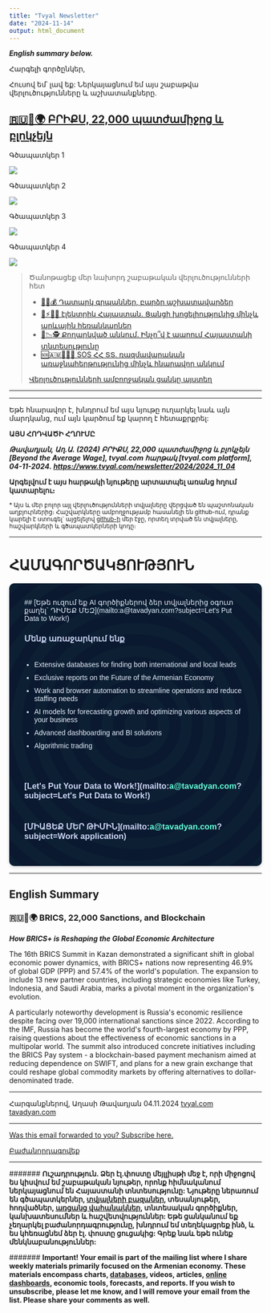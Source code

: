 ```yaml
---
title: "Tvyal Newsletter"
date: "2024-11-14"
output: html_document
---
```



***English summary below.***

Հարգելի գործընկեր,

Հուսով եմ՝ լավ եք:
Ներկայացնում եմ այս շաբաթվա վերլուծությունները և աշխատանքները.

## [🇷🇺🔗🌍 ԲՐԻՔՍ, 22,000 պատժամիջոց և բլոկչեյն](https://www.tvyal.com/newsletter/2024/2024_11_04)


Գծապատկեր 1

![](https://raw.githubusercontent.com/tavad/tvyal_newsletter/refs/heads/main/2024/2024_11_04_population/plots/plot_fertility_change.png)



Գծապատկեր 2

![](https://raw.githubusercontent.com/tavad/tvyal_newsletter/refs/heads/main/2024/2024_11_04_population/plots/plot_fertility_factor.png)


Գծապատկեր 3

![](https://raw.githubusercontent.com/tavad/tvyal_newsletter/refs/heads/main/2024/2024_11_04_population/plots/plot_arm_population_forecast.png)



Գծապատկեր 4

![](https://raw.githubusercontent.com/tavad/tvyal_newsletter/refs/heads/main/2024/2024_11_04_population/plots/plot_sex_ratio.png)



>
> Ծանոթացեք մեր նախորդ շաբաթական վերլուծությունների հետ
>
>* [👛💨💰 Դատարկ գրպաններ, բարձր աշխատավարձեր](https://www.tvyal.com/newsletter/2024/2024_08_12)
>* [🔌⚡🇦🇲 էլեկտրիկ Հայաստան․ Ցանցի խոցելիությունից մինչև արևային հեռանկարներ](https://www.tvyal.com/newsletter/2024/2024_09_09)
>* [🚨📉🕵 Քողարկված անկում․ Ինչո՞վ է ապրում Հայաստանի տնտեսությունը](https://www.tvyal.com/newsletter/2024/2024_09_30)
>* [🆘🇦🇲🧑🏼‍💻 SOS ՀՀ ՏՏ․ ռազմավարական առաջնահերթությունից մինչև հնարավոր անկում](https://www.tvyal.com/newsletter/2024/2024_08_19)
>
> [Վերլուծությունների ամբողջական ցանկը այստեղ](https://www.tvyal.com/newsletter)




-----

-----

Եթե հնարավոր է, խնդրում եմ այս նյութը ուղարկել նաև այն մարդկանց, ում այն կարծում եք կարող է հետաքրքրել:

**ԱՅՍ ՀՈԴՎԱԾԻ ՀՂՈՒՄԸ**

***Թավադյան, Աղ․Ա․ (2024) ԲՐԻՔՍ, 22,000 պատժամիջոց և բլոկչեյն [Beyond the Average Wage], tvyal.com հարթակ [tvyal.com platform], 04-11-2024․ https://www.tvyal.com/newsletter/2024/2024_11_04***

**Արգելվում է այս հարթակի նյութերը արտատպել առանց հղում կատարելու։**

<small>\* Այս և մեր բոլոր այլ վերլուծությունների տվյալները վերցված են պաշտոնական աղբյուրներից։ Հաշվարկները ամբողջությամբ հասանելի են github-ում, դրանք կարելի է ստուգել` այցելելով [github-ի](https://github.com/tavad/tvyal_newsletter/blob/main/2024/) մեր էջը, որտեղ տրված են տվյալները, հաշվարկների և գծապատկերների կոդը։

</small>


-----

# ՀԱՄԱԳՈՐԾԱԿՑՈՒԹՅՈՒՆ

<style>
.ai-services-banner-tvyal {
background-color: #0a192f;
color: #e6f1ff;
padding: 30px;
font-family: Arial, sans-serif;
border-radius: 10px;
box-shadow: 0 4px 6px rgba(0, 0, 0, 0.1);
position: relative;
overflow: hidden;
min-height: 400px;
display: flex;
flex-direction: column;
justify-content: center;
}
.ai-services-banner-tvyal::before {
content: '';
position: absolute;
top: -25%;
left: -25%;
right: -25%;
bottom: -25%;
background: repeating-radial-gradient(
circle at 50% 50%,
rgba(100, 255, 218, 0.1),
rgba(100, 255, 218, 0.1) 15px,
transparent 15px,
transparent 30px
);
animation: gaussianWaveTvyal 10s infinite alternate;
opacity: 0.3;
z-index: 0;
}
@keyframes gaussianWaveTvyal {
0% {
transform: scale(1.5) rotate(0deg);
opacity: 0.2;
}
50% {
transform: scale(2.25) rotate(180deg);
opacity: 0.5;
}
100% {
transform: scale(1.5) rotate(360deg);
opacity: 0.2;
}
}
.ai-services-banner-tvyal > * {
position: relative;
z-index: 1;
}
.ai-services-banner-tvyal h2,
.ai-services-banner-tvyal h3 {
margin-bottom: 20px;
color: #ccd6f6;
}
.ai-services-banner-tvyal ul {
margin-bottom: 30px;
padding-left: 20px;
}
.ai-services-banner-tvyal li {
margin-bottom: 10px;
}
.ai-services-banner-tvyal a {
color: #64ffda;
text-decoration: none;
transition: color 0.3s ease;
}
.ai-services-banner-tvyal a:hover {
color: #ffd700;
text-decoration: underline;
}
</style>

<div class="ai-services-banner-tvyal">
## [Եթե ուզում եք  AI գործիքներով ձեր տվյալներից օգուտ քաղել` ԴԻՄԵՔ ՄԵԶ](mailto:a@tavadyan.com?subject=Let's Put Data to Work!)

### Մենք առաջարկում ենք

- Extensive databases for finding both international and local leads
- Exclusive reports on the Future of the Armenian Economy
- Work and browser automation to streamline operations and reduce staffing needs
- AI models for forecasting growth and optimizing various aspects of your business
- Advanced dashboarding and BI solutions
- Algorithmic trading

### [Let's Put Your Data to Work!](mailto:a@tavadyan.com?subject=Let's Put Data to Work!)

### [ՄԻԱՑԵՔ ՄԵՐ ԹԻՄԻՆ](mailto:a@tavadyan.com?subject=Work application)
</div>


---


## English Summary

### 🇷🇺🔗🌍 BRICS, 22,000 Sanctions, and Blockchain

***How BRICS+ is Reshaping the Global Economic Architecture***

The 16th BRICS Summit in Kazan demonstrated a significant shift in global economic power dynamics, with BRICS+ nations now representing 46.9% of global GDP (PPP) and 57.4% of the world's population. The expansion to include 13 new partner countries, including strategic economies like Turkey, Indonesia, and Saudi Arabia, marks a pivotal moment in the organization's evolution.

A particularly noteworthy development is Russia's economic resilience despite facing over 19,000 international sanctions since 2022. According to the IMF, Russia has become the world's fourth-largest economy by PPP, raising questions about the effectiveness of economic sanctions in a multipolar world. The summit also introduced concrete initiatives including the BRICS Pay system - a blockchain-based payment mechanism aimed at reducing dependence on SWIFT, and plans for a new grain exchange that could reshape global commodity markets by offering alternatives to dollar-denominated trade.

---


Հարգանքներով,
Աղասի Թավադյան
04.11.2024
[tvyal.com](https://www.tvyal.com/)
[tavadyan.com](https://www.tavadyan.com/)

---

[Was this email forwarded to you? Subscribe here.](https://www.tvyal.com/subscribe)

[Բաժանորդագրվեք](https://www.tvyal.com/subscribe)


---



####### **Ուշադրություն. Ձեր էլ.փոստը մեյլլիսթի մեջ է, որի միջոցով ես կիսվում եմ շաբաթական նյութեր, որոնք հիմնականում ներկայացնում են Հայաստանի տնտեսությունը: Նյութերը ներառում են գծապատկերներ, [տվյալների բազաներ](https://github.com/tavad/tvyal_newsletter), տեսանյութեր, հոդվածներ, [առցանց վահանակներ](https://www.tvyal.com/projects), տնտեսական գործիքներ, կանխատեսումներ և հաշվետվություններ: Եթե ցանկանում եք չեղարկել բաժանորդագրությունը, խնդրում եմ տեղեկացրեք ինձ, և ես կհեռացնեմ ձեր էլ. փոստը ցուցակից: Գրեք նաև եթե ունեք մենկնաբանություններ:**

####### **Important! Your email is part of the mailing list where I share weekly materials primarily focused on the Armenian economy. These materials encompass charts, [databases](https://github.com/tavad/tvyal_newsletter), videos, articles, [online dashboards](https://www.tvyal.com/projects), economic tools, forecasts, and reports. If you wish to unsubscribe, please let me know, and I will remove your email from the list. Please share your comments as well․**
